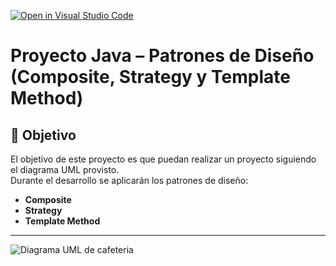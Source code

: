 [![Open in Visual Studio Code](https://classroom.github.com/assets/open-in-vscode-2e0aaae1b6195c2367325f4f02e2d04e9abb55f0b24a779b69b11b9e10269abc.svg)](https://classroom.github.com/online_ide?assignment_repo_id=20613175&assignment_repo_type=AssignmentRepo)
# Proyecto Java – Patrones de Diseño (Composite, Strategy y Template Method)

## 🎯 Objetivo
El objetivo de este proyecto es que puedan realizar un proyecto siguiendo el diagrama UML provisto.  
Durante el desarrollo se aplicarán los patrones de diseño:
- **Composite**  
- **Strategy**
- **Template Method**

---

![Diagrama UML de cafeteria](diagrama-cafeteria.png)

